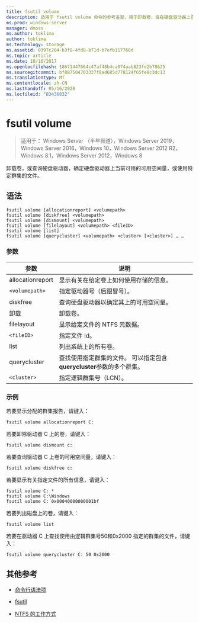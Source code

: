 ```yaml
---
title: fsutil volume
description: 适用于 fsutil volume 命令的参考主题，用于卸载卷，或在硬盘驱动器上查询硬盘驱动器，以确定硬盘驱动器上当前可用的可用空间量，或使用特定群集的文件。
ms.prod: windows-server
manager: dmoss
ms.author: toklima
author: toklima
ms.technology: storage
ms.assetid: 0397c204-b3f8-4fd8-b71d-b7efb117766d
ms.topic: article
ms.date: 10/16/2017
ms.openlocfilehash: 18671447664c47af48b4ca074aab823fd2b78625
ms.sourcegitcommit: bf887504703337f8ad685d778124f65fe8c3dc13
ms.translationtype: MT
ms.contentlocale: zh-CN
ms.lasthandoff: 05/16/2020
ms.locfileid: "83436832"
---
```

# <a name="fsutil-volume"></a>fsutil volume

> 适用于： Windows Server （半年频道），Windows Server 2019，Windows Server 2016，Windows 10，Windows Server 2012 R2，Windows 8.1，Windows Server 2012，Windows 8

卸载卷，或查询硬盘驱动器，确定硬盘驱动器上当前可用的可用空间量，或使用特定群集的文件。

## <a name="syntax"></a>语法

```
fsutil volume [allocationreport] <volumepath>
fsutil volume [diskfree] <volumepath>
fsutil volume [dismount] <volumepath>
fsutil volume [filelayout] <volumepath> <fileID>
fsutil volume [list]
fsutil volume [querycluster] <volumepath> <cluster> [<cluster>] … …
```

### <a name="parameters"></a>参数

| 参数 | 说明 |
| --------- | ----------- |
| allocationreport | 显示有关在给定卷上如何使用存储的信息。 |
| `<volumepath>` | 指定驱动器号（后跟冒号）。 |
| diskfree | 查询硬盘驱动器以确定其上的可用空间量。 |
| 卸载 | 卸载卷。 |
| filelayout | 显示给定文件的 NTFS 元数据。 |
| `<fileID>` | 指定文件 id。 |
| list | 列出系统上的所有卷。 |
| querycluster | 查找使用指定群集的文件。 可以指定包含**querycluster**参数的多个群集。 |
| `<cluster>` | 指定逻辑群集号（LCN）。 |

### <a name="examples"></a>示例

若要显示分配的群集报告，请键入：

```
fsutil volume allocationreport C:
```

若要卸除驱动器 C 上的卷，请键入：

```
fsutil volume dismount c:
```

若要查询驱动器 C 上卷的可用空间量，请键入：

```
fsutil volume diskfree c:
```

若要显示有关指定文件的所有信息，请键入：

```
fsutil volume C: *
fsutil volume C:\Windows
fsutil volume C: 0x00040000000001bf
```

若要列出磁盘上的卷，请键入：

```
fsutil volume list
```

若要在驱动器 C 上查找使用由逻辑群集号50和0x2000 指定的群集的文件，请键入：

```
fsutil volume querycluster C: 50 0x2000
```

## <a name="additional-references"></a>其他参考

- [命令行语法项](command-line-syntax-key.md)

- [fsutil](fsutil.md)

- [NTFS 的工作方式](https://docs.microsoft.com/previous-versions/windows/it-pro/windows-server-2003/cc781134(v=ws.10))
